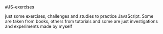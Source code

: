 #JS-exercises

just some exercises, challenges and studies to practice JavaScript. Some are taken from books, others from tutorials and some are just investigations and experiments made by myself
